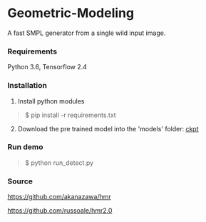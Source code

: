 # Geometric-Modeling
A fast SMPL generator from a single wild input image.

### Requirements
Python 3.6, Tensorflow 2.4

### Installation
1. Install python modules
> $ pip install -r requirements.txt
2. Download the pre trained model into the 'models' folder: [ckpt](https://drive.google.com/drive/folders/1ZrvRGF26v1mR7yDMav-cj5oJXDzGEMkq?usp=sharing)

### Run demo
> $ python run_detect.py


### Source
https://github.com/akanazawa/hmr

https://github.com/russoale/hmr2.0
